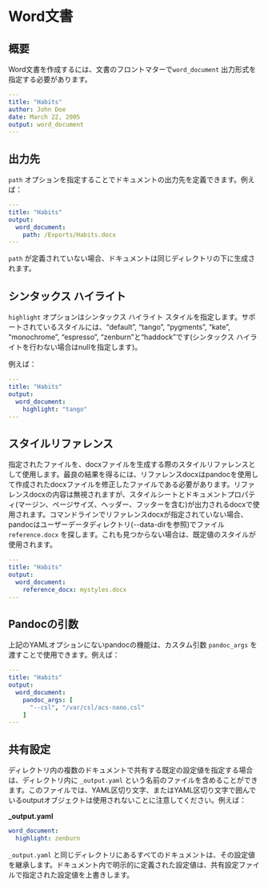 # Word文書

## 概要

Word文書を作成するには、文書のフロントマターで`word_document` 出力形式を指定する必要があります。

```yaml
---
title: "Habits"
author: John Doe
date: March 22, 2005
output: word_document
---

```

## 出力先

`path` オプションを指定することでドキュメントの出力先を定義できます。例えば：

```yaml
---
title: "Habits"
output:
  word_document:
    path: /Exports/Habits.docx
---

```

`path` が定義されていない場合、ドキュメントは同じディレクトリの下に生成されます。

## シンタックス ハイライト

`highlight` オプションはシンタックス ハイライト スタイルを指定します。サポートされているスタイルには、“default”, “tango”, “pygments”, “kate”, “monochrome”, “espresso”, “zenburn”と“haddock”です(シンタックス ハイライトを行わない場合はnullを指定します)。

例えば：

```yaml
---
title: "Habits"
output:
  word_document:
    highlight: "tango"
---

```

## スタイルリファレンス

指定されたファイルを、docxファイルを生成する際のスタイルリファレンスとして使用します。最良の結果を得るには、リファレンスdocxはpandocを使用して作成されたdocxファイルを修正したファイルである必要があります。リファレンスdocxの内容は無視されますが、スタイルシートとドキュメントプロパティ(マージン、ページサイズ、ヘッダー、フッターを含む)が出力されるdocxで使用されます。コマンドラインでリファレンスdocxが指定されていない場合、pandocはユーザーデータディレクトリ(--data-dirを参照)でファイル `reference.docx` を探します。これも見つからない場合は、既定値のスタイルが使用されます。

```yaml
---
title: "Habits"
output:
  word_document:
    reference_docx: mystyles.docx
---

```

## Pandocの引数

上記のYAMLオプションにないpandocの機能は、カスタム引数 `pandoc_args` を渡すことで使用できます。例えば：

```yaml
---
title: "Habits"
output:
  word_document:
    pandoc_args: [
      "--csl", "/var/csl/acs-nano.csl"
    ]
---
```

## 共有設定

ディレクトリ内の複数のドキュメントで共有する既定の設定値を指定する場合は、ディレクトリ内に `_output.yaml` という名前のファイルを含めることができます。このファイルでは、YAML区切り文字、またはYAML区切り文字で囲んでいるoutputオブジェクトは使用されないことに注意してください。例えば：

**\_output.yaml**

```yaml
word_document:
  highlight: zenburn
```

`_output.yaml` と同じディレクトリにあるすべてのドキュメントは、その設定値を継承します。ドキュメント内で明示的に定義された設定値は、共有設定ファイルで指定された設定値を上書きします。
